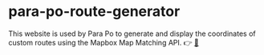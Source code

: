 # para-po-route-generator
This website is used by Para Po to generate and display the coordinates of custom routes using the Mapbox Map Matching API. 👉 [📒](https://docs.mapbox.com/help/tutorials/get-started-map-matching-api/) 
